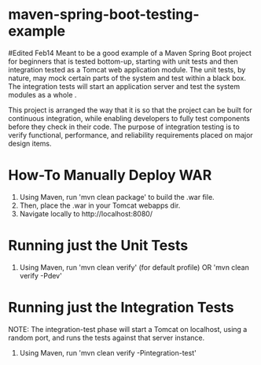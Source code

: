 # maven-spring-boot-testing-example
#Edited Feb14
Meant to be a good example of a Maven Spring Boot project for beginners that is tested bottom-up, starting with unit
tests and then integration tested as a Tomcat web application module.   The unit tests, by nature, may mock certain
parts of the system and test within a black box.   The integration tests will start an application server and
test the system modules as a whole .

This project is arranged the way that it is so that the project can be built for continuous integration, while
enabling developers to fully test components before they check in their code.  The purpose of integration testing
is to verify functional, performance, and reliability requirements placed on major design items.

# How-To Manually Deploy WAR

1. Using Maven, run 'mvn clean package' to build the .war file.
2. Then, place the .war in your Tomcat webapps dir.
3. Navigate locally to http://localhost:8080/

# Running just the Unit Tests

1. Using Maven, run 'mvn clean verify' (for default profile) OR 'mvn clean verify -Pdev'

# Running just the Integration Tests

NOTE: The integration-test phase will start a Tomcat on localhost, using a random port, and runs the tests against
that server instance.

1. Using Maven, run 'mvn clean verify -Pintegration-test'
